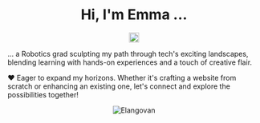 <p align="center"> <h1 align="center"> Hi, I'm Emma ... </h1> </p>
<p align="center">
<a href="https://www.linkedin.com/in/emma-preysing/" target="_blank"><img align="center" src="https://upload.wikimedia.org/wikipedia/commons/thumb/c/ca/LinkedIn_logo_initials.png/640px-LinkedIn_logo_initials.png" alt="Logo" height="20" width="20" /></a>

... a Robotics grad sculpting my path through tech's exciting landscapes, blending learning with hands-on experiences and a touch of creative flair.

❤️ Eager to expand my horizons. Whether it's crafting a website from scratch or enhancing an existing one, let's connect and explore the possibilities together!

<!--
**elangosundar/elangosundar** is a ✨ _special_ ✨ repository because its `README.md` (this file) appears on your GitHub profile.

Here are some ideas to get you started:

- 🔭 I’m currently working on ...
- 🌱 I’m currently learning ...
- 👯 I’m looking to collaborate on ...
- 🤔 I’m looking for help with ...
- 💬 Ask me about ...
- 📫 How to reach me: ...
- 😄 Pronouns: ...
- ⚡ Fun fact: ...
-->

<p align="center">
	<img src=https://github-readme-stats.vercel.app/api?username=EMM4pr&show_icons=true alt=Elangovan />
</p>

